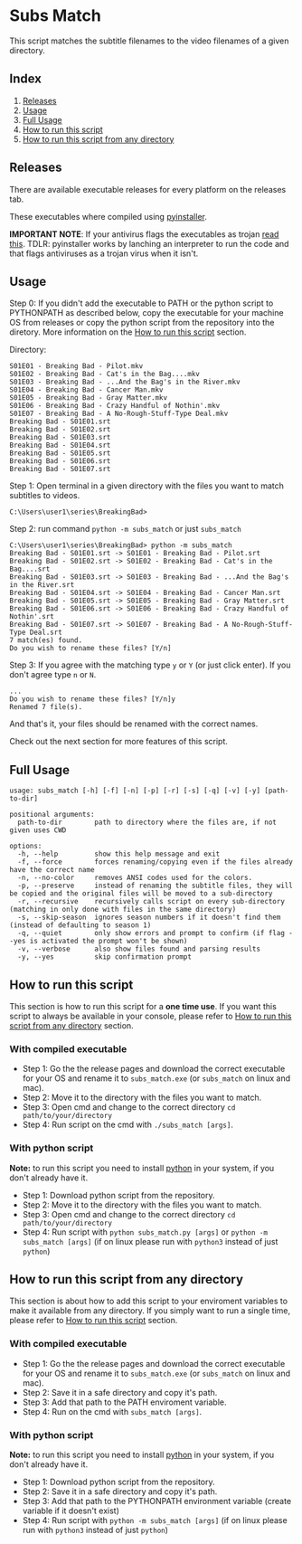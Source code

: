 # Subs Match

This script matches the subtitle filenames to the video filenames of a given directory.

## Index
1. [Releases](#releases)
1. [Usage](#usage)
1. [Full Usage](#full-usage)
1. [How to run this script](#how-to-run-this-script) 
1. [How to run this script from any directory](#how-to-run-this-script-from-any-directory)

## Releases

There are available executable releases for every platform on the releases tab.

These executables where compiled using [pyinstaller](https://github.com/pyinstaller/pyinstaller).

**IMPORTANT NOTE**: If your antivirus flags the executables as trojan [read this](https://github.com/pyinstaller/pyinstaller/blob/develop/.github/ISSUE_TEMPLATE/antivirus.md#what-can-you-do-to-get-it-to-run-on-your-computer). TDLR: pyinstaller works by lanching an interpreter to run the code and that flags antiviruses as a trojan virus when it isn't.

## Usage

Step 0: If you didn't add the executable to PATH or the python script to PYTHONPATH as described below, copy the executable for your machine OS from releases or copy the python script from the repository into the diretory.
More information on the [How to run this script](#how-to-run-this-script) section.

Directory:
```
S01E01 - Breaking Bad - Pilot.mkv
S01E02 - Breaking Bad - Cat's in the Bag....mkv
S01E03 - Breaking Bad - ...And the Bag's in the River.mkv
S01E04 - Breaking Bad - Cancer Man.mkv
S01E05 - Breaking Bad - Gray Matter.mkv
S01E06 - Breaking Bad - Crazy Handful of Nothin'.mkv
S01E07 - Breaking Bad - A No-Rough-Stuff-Type Deal.mkv
Breaking Bad - S01E01.srt
Breaking Bad - S01E02.srt
Breaking Bad - S01E03.srt
Breaking Bad - S01E04.srt
Breaking Bad - S01E05.srt
Breaking Bad - S01E06.srt
Breaking Bad - S01E07.srt
```

Step 1: Open terminal in a given directory with the files you want to match subtitles to videos.

```
C:\Users\user1\series\BreakingBad>
```

Step 2: run command `python -m subs_match` or just `subs_match`

```
C:\Users\user1\series\BreakingBad> python -m subs_match
Breaking Bad - S01E01.srt -> S01E01 - Breaking Bad - Pilot.srt
Breaking Bad - S01E02.srt -> S01E02 - Breaking Bad - Cat's in the Bag....srt
Breaking Bad - S01E03.srt -> S01E03 - Breaking Bad - ...And the Bag's in the River.srt
Breaking Bad - S01E04.srt -> S01E04 - Breaking Bad - Cancer Man.srt
Breaking Bad - S01E05.srt -> S01E05 - Breaking Bad - Gray Matter.srt
Breaking Bad - S01E06.srt -> S01E06 - Breaking Bad - Crazy Handful of Nothin'.srt
Breaking Bad - S01E07.srt -> S01E07 - Breaking Bad - A No-Rough-Stuff-Type Deal.srt
7 match(es) found.
Do you wish to rename these files? [Y/n]
```

Step 3: If you agree with the matching type `y` or `Y` (or just click enter). If you don't agree type `n` or `N`.

```
...
Do you wish to rename these files? [Y/n]y
Renamed 7 file(s).
```

And that's it, your files should be renamed with the correct names.

Check out the next section for more features of this script.

## Full Usage

```
usage: subs_match [-h] [-f] [-n] [-p] [-r] [-s] [-q] [-v] [-y] [path-to-dir]

positional arguments:
  path-to-dir        path to directory where the files are, if not given uses CWD

options:
  -h, --help         show this help message and exit
  -f, --force        forces renaming/copying even if the files already have the correct name
  -n, --no-color     removes ANSI codes used for the colors.
  -p, --preserve     instead of renaming the subtitle files, they will be copied and the original files will be moved to a sub-directory
  -r, --recursive    recursively calls script on every sub-directory (matching in only done with files in the same directory)
  -s, --skip-season  ignores season numbers if it doesn't find them (instead of defaulting to season 1)
  -q, --quiet        only show errors and prompt to confirm (if flag --yes is activated the prompt won't be shown)
  -v, --verbose      also show files found and parsing results
  -y, --yes          skip confirmation prompt
```

## How to run this script

This section is how to run this script for a **one time use**. If you want this script to always be available in your console, please refer to [How to run this script from any directory](#how-to-run-this-script-from-any-directory) section.

### With compiled executable

- Step 1: Go the the release pages and download the correct executable for your OS and rename it to `subs_match.exe` (or `subs_match` on linux and mac).
- Step 2: Move it to the directory with the files you want to match.
- Step 3: Open cmd and change to the correct directory `cd path/to/your/directory`
- Step 4: Run script on the cmd with `./subs_match [args]`.

### With python script

**Note:** to run this script you need to install [python](https://www.python.org/downloads/) in your system, if you don't already have it.

- Step 1: Download python script from the repository.
- Step 2: Move it to the directory with the files you want to match.
- Step 3: Open cmd and change to the correct directory `cd path/to/your/directory`
- Step 4: Run script with `python subs_match.py [args]` or `python -m subs_match [args]` (if on linux please run with `python3` instead of just `python`)


## How to run this script from any directory

This section is about how to add this script to your enviroment variables to make it available from any directory. If you simply want to run a single time, please refer to [How to run this script](#how-to-run-this-script) section.

### With compiled executable

- Step 1: Go the the release pages and download the correct executable for your OS and rename it to `subs_match.exe` (or `subs_match` on linux and mac).
- Step 2: Save it in a safe directory and copy it's path.
- Step 3: Add that path to the PATH enviroment variable.
- Step 4: Run on the cmd with `subs_match [args]`.

### With python script

**Note:** to run this script you need to install [python](https://www.python.org/downloads/) in your system, if you don't already have it.

- Step 1: Download python script from the repository.
- Step 2: Save it in a safe directory and copy it's path.
- Step 3: Add that path to the PYTHONPATH environment variable (create variable if it doesn't exist)
- Step 4: Run script with `python -m subs_match [args]` (if on linux please run with `python3` instead of just `python`)

